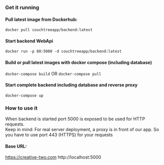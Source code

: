 ### Get it running
#### Pull latest image from Dockerhub:
`docker pull couchtreeapp/backend:latest`
#### Start backend WebApi
`docker run -p 80:5000 -d couchtreeapp/backend:latest`
#### Build or pull latest images with docker compose (including database)
`docker-compose build`
OR
`docker-compose pull`
#### Start complete backend including database and reverse proxy
`docker-compose up`

### How to use it
When backend is started port 5000 is exposed to be used for HTTP requests.  
Keep in mind: For real server deployment, a proxy is in front of our app. So you have to use port 443 (HTTPS) for your requests

#### Base URL:
https://creative-two.com
http://localhost:5000

